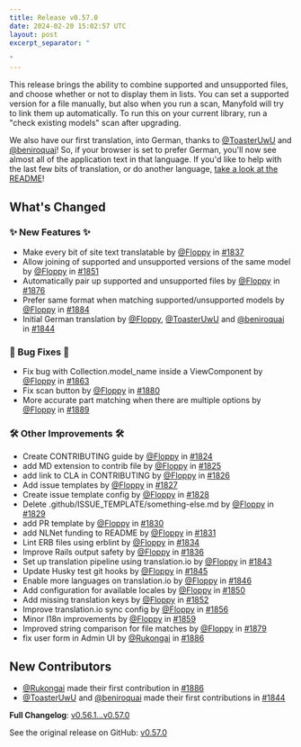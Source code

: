 ```yaml
---
title: Release v0.57.0
date: 2024-02-20 15:02:57 UTC
layout: post
excerpt_separator: "

"
---
```

<!-- Release notes generated using configuration in .github/release.yml at main -->
This release brings the ability to combine supported and unsupported files, and choose whether or not to display them in lists. You can set a supported version for a file manually, but also when you run a scan, Manyfold will try to link them up automatically. To run this on your current library, run a "check existing models" scan after upgrading.

We also have our first translation, into German, thanks to [@ToasterUwU](https://github.com/ToasterUwU) and [@beniroquai](https://github.com/beniroquai)! So, if your browser is set to prefer German, you'll now see almost all of the application text in that language. If you'd like to help with the last few bits of translation, or do another language, [take a look at the README](https://github.com/manyfold3d/manyfold?tab=readme-ov-file#internationalisation--translation)!

## What's Changed
### ✨ New Features ✨
* Make every bit of site text translatable by [@Floppy](https://github.com/Floppy) in [#1837](https://github.com/manyfold3d/manyfold/pull/1837)
* Allow joining of supported and unsupported versions of the same model by [@Floppy](https://github.com/Floppy) in [#1851](https://github.com/manyfold3d/manyfold/pull/1851)
* Automatically pair up supported and unsupported files by [@Floppy](https://github.com/Floppy) in [#1876](https://github.com/manyfold3d/manyfold/pull/1876)
* Prefer same format when matching supported/unsupported models by [@Floppy](https://github.com/Floppy) in [#1884](https://github.com/manyfold3d/manyfold/pull/1884)
* Initial German translation by [@Floppy](https://github.com/Floppy), [@ToasterUwU](https://github.com/ToasterUwU) and [@beniroquai](https://github.com/beniroquai) in [#1844](https://github.com/manyfold3d/manyfold/pull/1844)
### 🐛 Bug Fixes 🐛
* Fix bug with Collection.model_name inside a ViewComponent by [@Floppy](https://github.com/Floppy) in [#1863](https://github.com/manyfold3d/manyfold/pull/1863)
* Fix scan button by [@Floppy](https://github.com/Floppy) in [#1880](https://github.com/manyfold3d/manyfold/pull/1880)
* More accurate part matching when there are multiple options by [@Floppy](https://github.com/Floppy) in [#1889](https://github.com/manyfold3d/manyfold/pull/1889)
### 🛠️ Other Improvements 🛠️
* Create CONTRIBUTING guide by [@Floppy](https://github.com/Floppy) in [#1824](https://github.com/manyfold3d/manyfold/pull/1824)
* add MD extension to contrib file by [@Floppy](https://github.com/Floppy) in [#1825](https://github.com/manyfold3d/manyfold/pull/1825)
* add link to CLA in CONTRIBUTING by [@Floppy](https://github.com/Floppy) in [#1826](https://github.com/manyfold3d/manyfold/pull/1826)
* Add issue templates by [@Floppy](https://github.com/Floppy) in [#1827](https://github.com/manyfold3d/manyfold/pull/1827)
* Create issue template config by [@Floppy](https://github.com/Floppy) in [#1828](https://github.com/manyfold3d/manyfold/pull/1828)
* Delete .github/ISSUE_TEMPLATE/something-else.md by [@Floppy](https://github.com/Floppy) in [#1829](https://github.com/manyfold3d/manyfold/pull/1829)
* add PR template by [@Floppy](https://github.com/Floppy) in [#1830](https://github.com/manyfold3d/manyfold/pull/1830)
* add NLNet funding to README by [@Floppy](https://github.com/Floppy) in [#1831](https://github.com/manyfold3d/manyfold/pull/1831)
* Lint ERB files using erblint by [@Floppy](https://github.com/Floppy) in [#1834](https://github.com/manyfold3d/manyfold/pull/1834)
* Improve Rails output safety by [@Floppy](https://github.com/Floppy) in [#1836](https://github.com/manyfold3d/manyfold/pull/1836)
* Set up translation pipeline using translation.io  by [@Floppy](https://github.com/Floppy) in [#1843](https://github.com/manyfold3d/manyfold/pull/1843)
* Update Husky test git hooks by [@Floppy](https://github.com/Floppy) in [#1845](https://github.com/manyfold3d/manyfold/pull/1845)
* Enable more languages on translation.io by [@Floppy](https://github.com/Floppy) in [#1846](https://github.com/manyfold3d/manyfold/pull/1846)
* Add configuration for available locales by [@Floppy](https://github.com/Floppy) in [#1850](https://github.com/manyfold3d/manyfold/pull/1850)
* Add missing translation keys by [@Floppy](https://github.com/Floppy) in [#1852](https://github.com/manyfold3d/manyfold/pull/1852)
* Improve translation.io sync config by [@Floppy](https://github.com/Floppy) in [#1856](https://github.com/manyfold3d/manyfold/pull/1856)
* Minor I18n improvements by [@Floppy](https://github.com/Floppy) in [#1859](https://github.com/manyfold3d/manyfold/pull/1859)
* Improved string comparison for file matches by [@Floppy](https://github.com/Floppy) in [#1879](https://github.com/manyfold3d/manyfold/pull/1879)
* fix user form in Admin UI by [@Rukongai](https://github.com/Rukongai) in [#1886](https://github.com/manyfold3d/manyfold/pull/1886)

## New Contributors
* [@Rukongai](https://github.com/Rukongai) made their first contribution in [#1886](https://github.com/manyfold3d/manyfold/pull/1886)
* [@ToasterUwU](https://github.com/ToasterUwU) and [@beniroquai](https://github.com/beniroquai) made their first contributions in [#1844](https://github.com/manyfold3d/manyfold/pull/1844)

**Full Changelog**: [v0.56.1...v0.57.0](https://github.com/manyfold3d/manyfold/compare/v0.56.1...v0.57.0)

See the original release on GitHub: [v0.57.0](https://github.com/manyfold3d/manyfold/releases/tag/v0.57.0)
